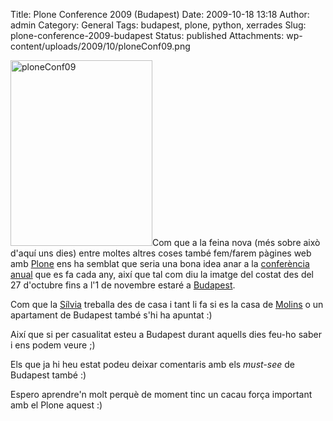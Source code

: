 Title: Plone Conference 2009 (Budapest)
Date: 2009-10-18 13:18
Author: admin
Category: General
Tags: budapest, plone, python, xerrades
Slug: plone-conference-2009-budapest
Status: published
Attachments: wp-content/uploads/2009/10/ploneConf09.png

<img src="{static}wp-content/uploads/2009/10/ploneConf09.png" title="ploneConf09" class="alignright size-full wp-image-680" width="227" height="297" alt="ploneConf09" />Com que a la feina nova (més sobre això d'aquí uns dies) entre moltes altres coses també fem/farem pàgines web amb [Plone](http://www.plone.org "Pàgina web del projecte Plone") ens ha semblat que seria una bona idea anar a la [conferència anual](http://www.ploneconf2009.org/ "Pàgina web de la conferència anual de Plone") que es fa cada any, així que tal com diu la imatge del costat des del 27 d'octubre fins a l'1 de novembre estaré a [Budapest](http://ca.wikipedia.org/wiki/Budapest "Article de la wikipedia catalana sobre la ciutat de Budapest").

Com que la [Sílvia](http://silvia.badall.net "Bloc de la Sílvia") treballa des de casa i tant li fa si es la casa de [Molins](http://ca.wikipedia.org/wiki/Molins_de_Rei "Article de la wikipedia catalana sobre Molins de Rei") o un apartament de Budapest també s'hi ha apuntat :)

Així que si per casualitat esteu a Budapest durant aquells dies feu-ho saber i ens podem veure ;)

Els que ja hi heu estat podeu deixar comentaris amb els *must-see* de Budapest també :)

Espero aprendre'n molt perquè de moment tinc un cacau força important amb el Plone aquest :)
